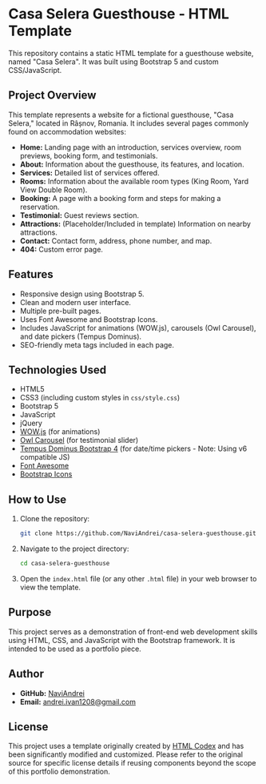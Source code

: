 # Casa Selera Guesthouse - HTML Template

This repository contains a static HTML template for a guesthouse website, named "Casa Selera". It was built using Bootstrap 5 and custom CSS/JavaScript.

## Project Overview

This template represents a website for a fictional guesthouse, "Casa Selera," located in Râșnov, Romania. It includes several pages commonly found on accommodation websites:

-   **Home:** Landing page with an introduction, services overview, room previews, booking form, and testimonials.
-   **About:** Information about the guesthouse, its features, and location.
-   **Services:** Detailed list of services offered.
-   **Rooms:** Information about the available room types (King Room, Yard View Double Room).
-   **Booking:** A page with a booking form and steps for making a reservation.
-   **Testimonial:** Guest reviews section.
-   **Attractions:** (Placeholder/Included in template) Information on nearby attractions.
-   **Contact:** Contact form, address, phone number, and map.
-   **404:** Custom error page.

## Features

-   Responsive design using Bootstrap 5.
-   Clean and modern user interface.
-   Multiple pre-built pages.
-   Uses Font Awesome and Bootstrap Icons.
-   Includes JavaScript for animations (WOW.js), carousels (Owl Carousel), and date pickers (Tempus Dominus).
-   SEO-friendly meta tags included in each page.

## Technologies Used

-   HTML5
-   CSS3 (including custom styles in `css/style.css`)
-   Bootstrap 5
-   JavaScript
-   jQuery
-   [WOW.js](https://wowjs.uk/) (for animations)
-   [Owl Carousel](https://owlcarousel2.github.io/OwlCarousel2/) (for testimonial slider)
-   [Tempus Dominus Bootstrap 4](https://getdatepicker.com/6/) (for date/time pickers - Note: Using v6 compatible JS)
-   [Font Awesome](https://fontawesome.com/)
-   [Bootstrap Icons](https://icons.getbootstrap.com/)

## How to Use

1.  Clone the repository:
    ```bash
    git clone https://github.com/NaviAndrei/casa-selera-guesthouse.git
    ```
2.  Navigate to the project directory:
    ```bash
    cd casa-selera-guesthouse
    ```
3.  Open the `index.html` file (or any other `.html` file) in your web browser to view the template.

## Purpose

This project serves as a demonstration of front-end web development skills using HTML, CSS, and JavaScript with the Bootstrap framework. It is intended to be used as a portfolio piece.

## Author

-   **GitHub:** [NaviAndrei](https://github.com/NaviAndrei)
-   **Email:** andrei.ivan1208@gmail.com

## License

This project uses a template originally created by [HTML Codex](https://htmlcodex.com) and has been significantly modified and customized. Please refer to the original source for specific license details if reusing components beyond the scope of this portfolio demonstration. 
